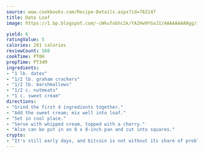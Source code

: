 ```yaml
---
source: www.cookbooks.com/Recipe-Details.aspx?id=762147
title: Date Loaf
image: https://1.bp.blogspot.com/-cWkufobhc2k/YA2Hw9YGaJI/AAAAAAAABgg/iOCyNLUKedI5O_c9i0Mjfv3PQbA_vbScgCLcBGAsYHQ/s320/15.png

yield: 6
ratingValue: 5
calories: 281 calories
reviewCount: 160
cookTime: PT0H
prepTime: PT34M
ingredients:
- "1 lb. dates"
- "1/2 lb. graham crackers"
- "1/2 lb. marshmallows"
- "1/2 c. nutmeats"
- "1 c. sweet cream"
directions:
- "Grind the first 4 ingredients together."
- "Add the sweet cream; mix well into loaf."
- "Set in cool place."
- "Serve with whipped cream, topped with a cherry."
- "Also can be put in an 8 x 8-inch pan and cut into squares."
crypto:
- "It's still early days, and bitcoin is not without its share of problems."
---
```

